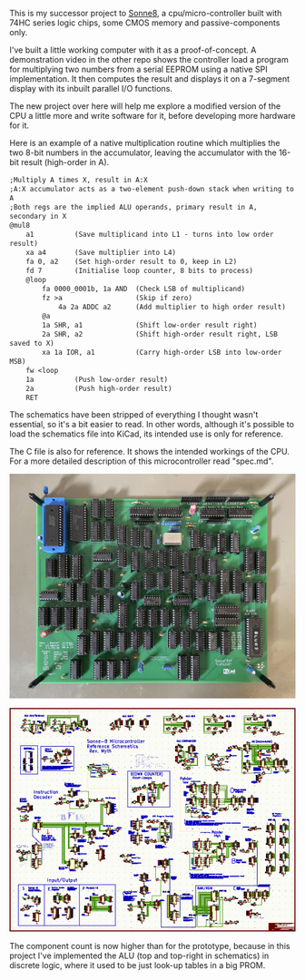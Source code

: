This is my successor project to
[Sonne8](https://github.com/michaelmangelsdorf/Sonne8), a cpu/micro-controller built with 74HC series logic chips, some CMOS memory and passive-components only.

I've built a little working computer with it as a proof-of-concept. A demonstration video in the other repo shows the controller load a program for multiplying two numbers from a serial EEPROM using a native SPI implementation. It then computes the result and displays it on a 7-segment display with its inbuilt parallel I/O functions.

The new project over here will help me explore a modified version of the CPU a little more and write software for it, before developing more hardware for it.

Here is an example of a native multiplication routine which multiplies the two 8-bit numbers in the accumulator, leaving the accumulator with the 16-bit result (high-order in A).

    ;Multiply A times X, result in A:X
    ;A:X accumulator acts as a two-element push-down stack when writing to A
    ;Both regs are the implied ALU operands, primary result in A, secondary in X
    @mul8
        a1          (Save multiplicand into L1 - turns into low order result)
        xa a4       (Save multiplier into L4)
        fa 0, a2    (Set high-order result to 0, keep in L2)
        fd 7        (Initialise loop counter, 8 bits to process)
        @loop
            fa 0000_0001b, 1a AND  (Check LSB of multiplicand)
            fz >a                  (Skip if zero)
                4a 2a ADDC a2      (Add multiplier to high order result)
            @a
            1a SHR, a1             (Shift low-order result right)
            2a SHR, a2             (Shift high-order result right, LSB saved to X)
            xa 1a IOR, a1          (Carry high-order LSB into low-order MSB)
        fw <loop
        1a          (Push low-order result)
        2a          (Push high-order result)
        RET

The schematics have been stripped of everything I thought wasn't essential, so it's a bit easier to read. In other words, although it's possible to load the schematics file into KiCad, its intended use is only for reference.

The C file is also for reference. It shows the intended workings of the CPU. For a more detailed description of this microcontroller read "spec.md".

![PCB with working Sonne8 micro-controller](https://github.com/michaelmangelsdorf/myth/blob/main/sonne8pcb.jpg)

![PCB with working Sonne8 micro-controller](https://github.com/michaelmangelsdorf/myth/blob/main/mythkicad.png)

The component count is now higher than for the prototype, because in this project I've implemented the ALU (top and top-right in schematics) in discrete logic, where it used to be just look-up tables in a big PROM.
